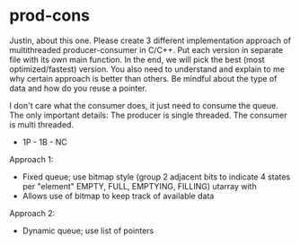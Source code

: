 # prod-cons


Justin, about this one. Please create 3 different implementation approach of multithreaded producer-consumer in C/C++. Put each version in separate file with its own main function. In the end, we will pick the best (most optimized/fastest) version. You also need to understand and explain to me why certain approach is better than others. Be mindful about the type of data and how do you reuse a pointer. 

I don't care what the consumer does, it just need to consume the queue. The only important details:
The producer is single threaded. The consumer is multi threaded.


- 1P - 1B - NC 


Approach 1:
- Fixed queue; use bitmap style (group 2 adjacent bits to indicate 4 states per 
"element" EMPTY, FULL, EMPTYING, FILLING) utarray with 
- Allows use of bitmap to keep track of available data

Approach 2:
- Dynamic queue; use list of pointers